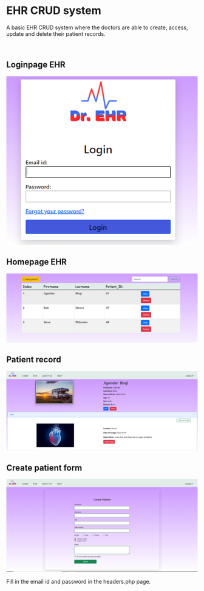 <h1>EHR CRUD system </h1>
<p> A basic EHR CRUD system where the doctors are able to create, access, update and delete their patient records.</p>
<br>

<h2>Loginpage EHR</h2>
<img src="loginehr.png">

<h2>Homepage EHR</h2>
<img src="EHRhome.png">


<h2>Patient record</h2>
<img src="homeehr.png">

<h2>Create patient form</h2>
<img src="createehr.png">

<p>Fill in the email id and password in the headers.php page.</p>
